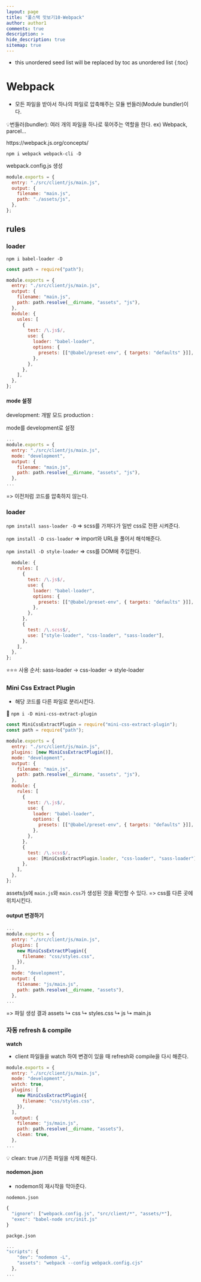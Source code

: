 ```yaml
---
layout: page
title: "풀스택 맛보기10-Webpack"
author: author1
comments: true
description: >
hide_description: true
sitemap: true
---
```


* this unordered seed list will be replaced by toc as unordered list 
{:toc}

# Webpack
- 모든 파일을 받아서 하나의 파일로 압축해주는 모듈 번들러(Module bundler)이다.

💡번들러(bundler): 여러 개의 파일을 하나로 묶어주는 역할을 한다.
ex) Webpack, parcel...

<link target="_blank" src="https://webpack.js.org/concepts/"> https://webpack.js.org/concepts/

`npm i webpack webpack-cli -D`

webpack.config.js 생성
```js
module.exports = {
  entry: "./src/client/js/main.js",
  output: {
    filename: "main.js",
    path: "./assets/js",
  },
};
```

## rules

### loader
`npm i babel-loader -D`

```js
const path = require("path");

module.exports = {
  entry: "./src/client/js/main.js",
  output: {
    filename: "main.js",
    path: path.resolve(__dirname, "assets", "js"),
  },
  module: {
    usles: [
      {
        test: /\.js$/,
        use: {
          loader: "babel-loader",
          options: {
            presets: [["@babel/preset-env", { targets: "defaults" }]],
          },
        },
      },
    ],
  },
};
```
#### mode 설정

development: 개발 모드
production : 

mode를 development로 설정
```js
...
module.exports = {
  entry: "./src/client/js/main.js",
  mode: "development",
  output: {
    filename: "main.js",
    path: path.resolve(__dirname, "assets", "js"),
  },
...
```
=> 이전처럼 코드를 압축하지 않는다.

### loader

`npm install sass-loader -D`
=> scss를 가져다가 일반 css로 전환 시켜준다.

`npm install -D css-loader`
=> import와 URL을 풀어서 해석해준다.

`npm install -D style-loader`
=> css를 DOM에 주입한다.

```js
  module: {
    rules: [
      {
        test: /\.js$/,
        use: {
          loader: "babel-loader",
          options: {
            presets: [["@babel/preset-env", { targets: "defaults" }]],
          },
        },
      },
      {
        test: /\.scss$/,
        use: ["style-loader", "css-loader", "sass-loader"],
      },
    ],
  },
};
```
⭐⭐⭐
사용 순서: sass-loader -> css-loader -> style-loader


### Mini Css Extract Plugin
- 해당 코드를 다른 파일로 분리시킨다.

🔧 `npm i -D mini-css-extract-plugin`

```js
const MiniCssExtractPlugin = require("mini-css-extract-plugin");
const path = require("path");

module.exports = {
  entry: "./src/client/js/main.js",
  plugins: [new MiniCssExtractPlugin()],
  mode: "development",
  output: {
    filename: "main.js",
    path: path.resolve(__dirname, "assets", "js"),
  },
  module: {
    rules: [
      {
        test: /\.js$/,
        use: {
          loader: "babel-loader",
          options: {
            presets: [["@babel/preset-env", { targets: "defaults" }]],
          },
        },
      },
      {
        test: /\.scss$/,
        use: [MiniCssExtractPlugin.loader, "css-loader", "sass-loader"],
      },
    ],
  },
};

```

assets/js에 `main.js`와 `main.css`가 생성된 것을 확인할 수 있다.
=> css를 다른 곳에 위치시킨다.

#### output 변경하기

```js
...
module.exports = {
  entry: "./src/client/js/main.js",
  plugins: [
    new MiniCssExtractPlugin({
      filename: "css/styles.css",
    }),
  ],
  mode: "development",
  output: {
    filename: "js/main.js",
    path: path.resolve(__dirname, "assets"),
  },
...
```
=> 파일 생성 결과
assets
    ↳ css
        ↳ styles.css
    ↳ js
        ↳ main.js

### 자동 refresh & compile
**watch**
- client 파일들을 watch 하여 변경이 있을 때 refresh와 compile을 다시 해준다.

```js
module.exports = {
  entry: "./src/client/js/main.js",
  mode: "development",
  watch: true,
  plugins: [
    new MiniCssExtractPlugin({
      filename: "css/styles.css",
    }),
  ],
   output: {
    filename: "js/main.js",
    path: path.resolve(__dirname, "assets"),
    clean: true,
  },
...
```

💡 clean: true //기존 파일을 삭제 해준다.

#### nodemon.json
- nodemon의 재시작을 막아준다.

`nodemon.json`
```js
{
  "ignore": ["webpack.config.js", "src/client/*", "assets/*"],
  "exec": "babel-node src/init.js"
}
```
`packge.json`
```js
...
"scripts": {
    "dev": "nodemon -L",
    "assets": "webpack --config webpack.config.cjs"
  },
...
```